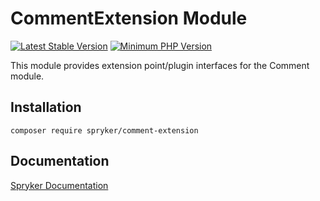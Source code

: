 # CommentExtension Module
[![Latest Stable Version](https://poser.pugx.org/spryker/comment-extension/v/stable.svg)](https://packagist.org/packages/spryker/comment-extension)
[![Minimum PHP Version](https://img.shields.io/badge/php-%3E%3D%208.1-8892BF.svg)](https://php.net/)

This module provides extension point/plugin interfaces for the Comment module.

## Installation

```
composer require spryker/comment-extension
```

## Documentation

[Spryker Documentation](https://docs.spryker.com)
